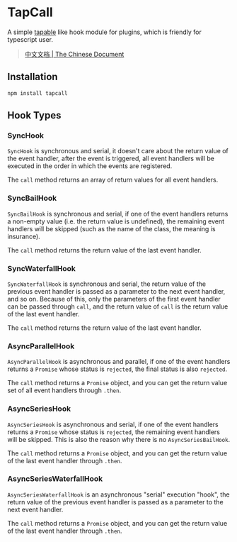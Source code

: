 # TapCall

A simple [tapable](https://github.com/webpack/tapable) like hook module for plugins, which is friendly for typescript user.

> [中文文档 | The Chinese Document](./README.zh-CN.md)

## Installation

```bash
npm install tapcall
```

## Hook Types

### SyncHook

`SyncHook` is synchronous and serial, it doesn't care about the return value of the event handler, after the event is triggered, all event handlers will be executed in the order in which the events are registered.

The `call` method returns an array of return values for all event handlers.

### SyncBailHook

`SyncBailHook` is synchronous and serial, if one of the event handlers returns a non-empty value (i.e. the return value is undefined), the remaining event handlers will be skipped (such as the name of the class, the meaning is insurance).

The `call` method returns the return value of the last event handler.

### SyncWaterfallHook

`SyncWaterfallHook` is synchronous and serial, the return value of the previous event handler is passed as a parameter to the next event handler, and so on. Because of this, only the parameters of the first event handler can be passed through `call`, and the return value of `call` is the return value of the last event handler.

The `call` method returns the return value of the last event handler.

### AsyncParallelHook

`AsyncParallelHook` is asynchronous and parallel, if one of the event handlers returns a `Promise` whose status is `rejected`, the final status is also `rejected`.

The `call` method returns a `Promise` object, and you can get the return value set of all event handlers through `.then`.

### AsyncSeriesHook

`AsyncSeriesHook` is asynchronous and serial, if one of the event handlers returns a `Promise` whose status is `rejected`, the remaining event handlers will be skipped. This is also the reason why there is no `AsyncSeriesBailHook`.

The `call` method returns a `Promise` object, and you can get the return value of the last event handler through `.then`.

### AsyncSeriesWaterfallHook

`AsyncSeriesWaterfallHook` is an asynchronous "serial" execution "hook", the return value of the previous event handler is passed as a parameter to the next event handler.

The `call` method returns a `Promise` object, and you can get the return value of the last event handler through `.then`.
